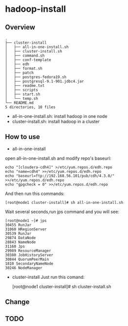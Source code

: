 hadoop-install
==============


## Overview

	.
	├── cluster-install
	│   ├── all-in-one-install.sh
	│   ├── cluster-install.sh
	│   ├── command.sh
	│   ├── conf-template
	│   ├── edh
	│   ├── format.sh
	│   ├── patch
	│   ├── postgres-fedora19.sh
	│   ├── postgresql-9.1-901.jdbc4.jar
	│   ├── readme.txt
	│   ├── scripts
	│   ├── start.sh
	│   └── temp.sh
	└── README.md
	5 directories, 10 files


* all-in-one-install.sh: install hadoop in one node
* cluster-install.sh: install hadoop in a cluster

## How to use

* all-in-one-install

open all-in-one-install.sh and modify repo's baseurl:

	echo "[cloudera-cdh4]" >/etc/yum.repos.d/edh.repo
	echo "name=cdh4" >>/etc/yum.repos.d/edh.repo
	echo "baseurl=ftp://192.168.56.101/pub/cdh/4.3.0/" >>/etc/yum.repos.d/edh.repo
	echo "gpgcheck = 0" >>/etc/yum.repos.d/edh.repo

And then run this commands:

	[root@node1 cluster-install]# sh all-in-one-install.sh

Wait several seconds,run jps command and you will see:

	[root@node1 ~]# jps
	30455 RunJar
	31060 HRegionServer
	30539 RunJar
	29874 DataNode
	28843 NameNode
	31160 Jps
	29989 ResourceManager
	30380 JobHistoryServer
	30844 QuorumPeerMain
	1810 SecondaryNameNode
	30246 NodeManager

* cluster-install
Just run this comand:

	[root@node1 cluster-install]# sh cluster-install.sh

## Change

## TODO



 
